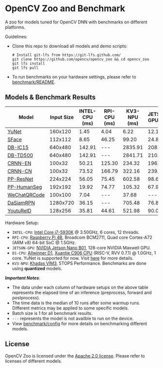 # OpenCV Zoo and Benchmark

A zoo for models tuned for OpenCV DNN with benchmarks on different platforms.

Guidelines:
- Clone this repo to download all models and demo scripts:
    ```shell
    # Install git-lfs from https://git-lfs.github.com/
    git clone https://github.com/opencv/opencv_zoo && cd opencv_zoo
    git lfs install
    git lfs pull
    ```
- To run benchmarks on your hardware settings, please refer to [benchmark/README](./benchmark/README.md).

## Models & Benchmark Results

| Model | Input Size | INTEL-CPU (ms) | RPI-CPU (ms) | KV3-NPU (ms) | JETSON-GPU (ms) | D1-CPU (ms) |
|-------|------------|----------------|--------------|--------------|-----------------|-------------|
| [YuNet](./models/face_detection_yunet)                | 160x120  | 1.45   | 4.04   | 6.22    | 12.18  | 86.69 |
| [SFace](./models/face_recognition_sface)              | 112x112  | 8.65   | 46.25  | 99.20   | 24.88  | ---   |
| [DB-IC15](./models/text_detection_db)                 | 640x480  | 142.91 | ---    | 2835.91 | 208.41 | ---   |
| [DB-TD500](./models/text_detection_db)                | 640x480  | 142.91 | ---    | 2841.71 | 210.51 | ---   |
| [CRNN-EN](./models/text_recognition_crnn)             | 100x32   | 50.21  | 125.30 | 234.32  | 196.15 | ---   |
| [CRNN-CN](./models/text_recognition_crnn)             | 100x32   | 73.52  | 166.79 | 322.16  | 239.76 | ---   |
| [PP-ResNet](./models/image_classification_ppresnet)   | 224x224  | 56.05  | 75.45  | 602.58  | 98.64  | ---   |
| [PP-HumanSeg](./models/human_segmentation_pphumanseg) | 192x192  | 19.92  | 74.77  | 105.32  | 67.97  | ---   |
| [WeChatQRCode](./models/qrcode_wechatqrcode)          | 100x100  | 7.04   | ---    | 37.68   | ---    | ---   |
| [DaSiamRPN](./models/object_tracking_dasiamrpn)       | 1280x720 | 36.15  | ---    | 705.48  | 76.82  | ---   |
| [YoutuReID](./models/person_reid_youtureid)           | 128x256  | 35.81  | 44.61  | 521.98  | 90.07  | ---   |

Hardware Setup:
- `INTEL-CPU`: [Intel Core i7-5930K](https://www.intel.com/content/www/us/en/products/sku/82931/intel-core-i75930k-processor-15m-cache-up-to-3-70-ghz/specifications.html) @ 3.50GHz, 6 cores, 12 threads.
- `RPI-CPU`: [Raspberry Pi 4B](https://www.raspberrypi.com/products/raspberry-pi-4-model-b/specifications/), Broadcom BCM2711, Quad core Cortex-A72 (ARM v8) 64-bit SoC @ 1.5GHz.
- `JETSON-GPU`: [NVIDIA Jetson Nano B01](https://developer.nvidia.com/embedded/jetson-nano-developer-kit), 128-core NVIDIA Maxwell GPU.
- `D1-CPU`: [Allwinner D1](https://d1.docs.aw-ol.com/en), [Xuantie C906 CPU](https://www.t-head.cn/product/C906?spm=a2ouz.12986968.0.0.7bfc1384auGNPZ) (RISC-V, RVV 0.7.1) @ 1.0GHz, 1 core. YuNet is supported for now. Visit [here](https://github.com/fengyuentau/opencv_zoo_cpp) for more details.
- `KV3-NPU`: [Khadas VIM3](https://www.khadas.com/vim3), 5TOPS Performance. Benchmarks are done using **quantized** models.

***Important Notes***:
- The data under each column of hardware setups on the above table represents the elapsed time of an inference (preprocess, forward and postprocess).
- The time data is the median of 10 runs after some warmup runs. Different metrics may be applied to some specific models.
- Batch size is 1 for all benchmark results.
- `---` represents the model is not availble to run on the device.
- View [benchmark/config](./benchmark/config) for more details on benchmarking different models.

## License

OpenCV Zoo is licensed under the [Apache 2.0 license](./LICENSE). Please refer to licenses of different models.
